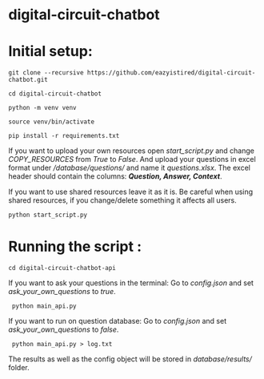 # digital-circuit-chatbot

# Initial setup:
``` git clone --recursive https://github.com/eazyistired/digital-circuit-chatbot.git ```

``` cd digital-circuit-chatbot ```

``` python -m venv venv ```

``` source venv/bin/activate ```

``` pip install -r requirements.txt ```

If you want to upload your own resources open *start_script.py* and change *COPY_RESOURCES* from *True* to *False*. And upload your questions in excel format under */database/questions/* and name it *questions.xlsx*. The excel header should contain the columns: **_Question, Answer, Context_**.

If you want to use shared resources leave it as it is. Be careful when using shared resources, if you change/delete something it affects all users.

``` python start_script.py ```

# Running the script :

``` cd digital-circuit-chatbot-api ```

If you want to ask your questions in the terminal:
Go to *config.json* and set *ask_your_own_questions* to *true*.

``` python main_api.py```

If you want to run on question database:
Go to *config.json* and set *ask_your_own_questions* to *false*.

``` python main_api.py > log.txt```

The results as well as the config object will be stored in *database/results/* folder.
